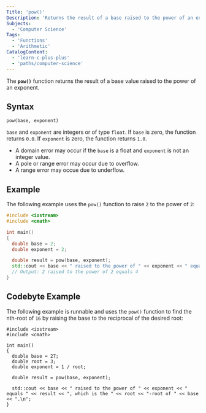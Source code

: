 ```yaml
---
Title: 'pow()'
Description: 'Returns the result of a base raised to the power of an exponent.'
Subjects:
  - 'Computer Science'
Tags:
  - 'Functions'
  - 'Arithmetic'
CatalogContent:
  - 'learn-c-plus-plus'
  - 'paths/computer-science'
---
```


The **`pow()`** function returns the result of a base value raised to the power of an exponent.

## Syntax

```pseudo
pow(base, exponent)
```

`base` and `exponent` are integers or of type `float`. If `base` is zero, the function returns `0.0`. If `exponent` is zero, the function returns `1.0`.

- A domain error may occur if the `base` is a float and `exponent` is not an integer value.
- A pole or range error may occur due to overflow.
- A range error may occue due to underflow.

## Example

The following example uses the `pow()` function to raise `2` to the power of `2`:

```cpp
#include <iostream>
#include <cmath>

int main()
{
  double base = 2;
  double exponent = 2;

  double result = pow(base, exponent);
  std::cout << base << " raised to the power of " << exponent << " equals " << result << ".\n";
  // Output: 2 raised to the power of 2 equals 4
}
```

## Codebyte Example

The following example is runnable and uses the `pow()` function to find the nth-root of `16` by raising the base to the reciprocal of the desired root:

```codebyte/cpp
#include <iostream>
#include <cmath>

int main()
{
  double base = 27;
  double root = 3;
  double exponent = 1 / root;

  double result = pow(base, exponent);

  std::cout << base << " raised to the power of " << exponent << " equals " << result << ", which is the " << root << "-root of " << base << ".\n";
}
```
